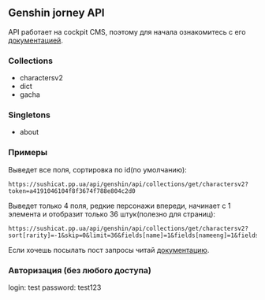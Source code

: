 ## Genshin jorney API

API работает на cockpit CMS, поэтому для начала ознакомитесь с его [документацией](https://getcockpit.com/documentation).

### Collections

+ charactersv2
+ dict
+ gacha

### Singletons

+ about

### Примеры

Выведет все поля, сортировка по id(по умолчанию):
```
https://sushicat.pp.ua/api/genshin/api/collections/get/charactersv2?token=a4191046104f8f3674f788e804c2d0
```

Выведет только 4 поля, редкие персонажи впереди, начинает с 1 элемента и отобразит только 36 штук(полезно для страниц):
```
https://sushicat.pp.ua/api/genshin/api/collections/get/charactersv2?sort[rarity]=-1&skip=0&limit=36&fields[name]=1&fields[nameeng]=1&fields[rarity]=1&fields[ico]=1&token=a4191046104f8f3674f788e804c2d0
```

Если хочешь посылать пост запросы читай [документацию](https://getcockpit.com/documentation).

### Авторизация (без любого доступа)

login: test
password: test123